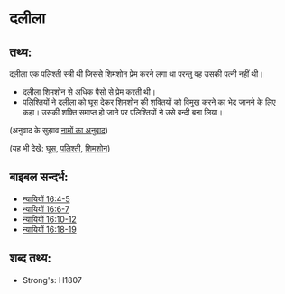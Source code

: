 # दलीला #

## तथ्य: ##

दलीला एक पलिश्ती स्त्री थी जिससे शिमशोन प्रेम करने लगा था परन्तु वह उसकी पत्नी नहीं थी।

* दलीला शिमशोन से अधिक पैसो से प्रेम करती थी।
* पलिश्तियों ने दलीला को घूस देकर शिमशोन की शक्तियों को विमुख  करने का भेद जानने के लिए कहा। उसकी शक्ति समाप्त हो जाने पर पलिश्तियों ने उसे बन्दी बना लिया।

(अनुवाद के सुझाव [नामों का अनुवाद](rc://hi/ta/man/translate/translate-names))

(यह भी देखें: [घूस](../other/bribe.md), [पलिश्ती](../names/philistines.md), [शिमशोन](../names/samson.md))

## बाइबल सन्दर्भ: ##

* [न्यायियों 16:4-5](rc://hi/tn/help/jdg/16/04)
* [न्यायियों 16:6-7](rc://hi/tn/help/jdg/16/06)
* [न्यायियों 16:10-12](rc://hi/tn/help/jdg/16/10)
* [न्यायियों 16:18-19](rc://hi/tn/help/jdg/16/18)

## शब्द तथ्य: ##

* Strong's: H1807
